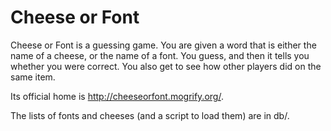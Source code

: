 Cheese or Font
==============

Cheese or Font is a guessing game. You are given a word that is either
the name of a cheese, or the name of a font. You guess, and then it tells
you whether you were correct. You also get to see how other players did
on the same item.

Its official home is http://cheeseorfont.mogrify.org/.

The lists of fonts and cheeses (and a script to load them) are in db/.